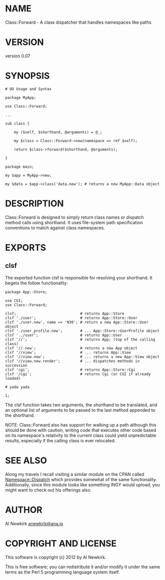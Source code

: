 # NAME

Class::Forward - A class dispatcher that handles namespaces like paths

# VERSION

version 0.07

# SYNOPSIS

    # OO Usage and Syntax

    package MyApp;

    use Class::Forward;

    ...

    sub class {

        my ($self, $shorthand, @arguments) = @_;

        my $class = Class::Forward->new(namespace => ref $self);

        return $class->forward($shorthand, @arguments);

    }

    package main;

    my $app = MyApp->new;

    my $data = $app->class('data.new'); # returns a new MyApp::Data object

# DESCRIPTION

Class::Forward is designed to simply return class names or dispatch method calls
using shorthand. It uses file-system path specification conventions to match
against class namespaces.

# EXPORTS

## clsf

The exported function clsf is responsible for resolving your shorthand. It
begets the follow functionality:

    package App::Store;

    use CGI;
    use Class::Forward;

    clsf;                             # returns App::Store
    clsf './user';                    # returns App::Store::User
    clsf './user.new', name => 'N30'; # return a new App::Store::User object
    clsf './user_profile.new';        # ... App::Store::UserProfile object
    clsf '../user';                   # returns App::User
    clsf '//';                        # returns App; (top of the calling class)
    clsf '//.new';                    # returns a new App object
    clsf '//view';                    # ... returns App::View
    clsf '//view.new';                # ... returns a new App::View object
    clsf '//view.new.render';         # ... dispatches methods in succession
    clsf 'cgi';                       # returns App::Store::Cgi
    clsf '/cgi';                      # returns Cgi (or CGI if already loaded)

    # yada yada

    1;

The clsf function takes two arguments, the shorthand to be translated, and an
optional list of arguments to be passed to the last method appended to the
shorthand.

NOTE: Class::Forward also has support for walking up a path although this should
be done with caution, writing code that executes other code based on its
namespace's relativity to the current class could yield unpredictable results,
especially if the calling class is ever relocated.

# SEE ALSO

Along my travels I recall visiting a similar module on the CPAN called
[Namespace::Dispatch](http://search.cpan.org/perldoc?Namespace::Dispatch) which provides somewhat of the same functionality.
Additionally, since this module looks like something INGY would upload, you
might want to check out his offerings also.

# AUTHOR

Al Newkirk <anewkirk@ana.io>

# COPYRIGHT AND LICENSE

This software is copyright (c) 2012 by Al Newkirk.

This is free software; you can redistribute it and/or modify it under
the same terms as the Perl 5 programming language system itself.
